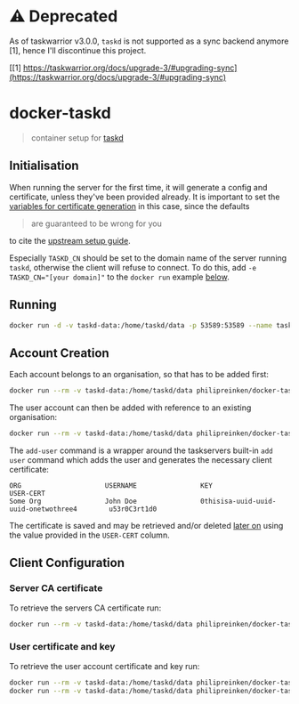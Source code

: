 # ⚠️ Deprecated

As of taskwarrior v3.0.0, `taskd` is not supported as a sync backend anymore [1], hence I'll discontinue this project.

[[1] https://taskwarrior.org/docs/upgrade-3/#upgrading-sync](https://taskwarrior.org/docs/upgrade-3/#upgrading-sync)

# docker-taskd
> container setup for [taskd](https://taskwarrior.org/docs/#taskd)

## Initialisation

When running the server for the first time, it will generate a config and certificate, unless they've been provided
already. It is important to set the
[variables for certificate generation](https://github.com/philipreinken/docker-taskd/blob/master/vars.template) in this
case, since the defaults

> are guaranteed to be wrong for you

to cite the [upstream setup guide](https://gothenburgbitfactory.github.io/taskserver-setup/).

Especially `TASKD_CN` should be set to the domain name of the server running `taskd`, otherwise the client will refuse
to connect. To do this, add `-e TASKD_CN="[your domain]"` to the `docker run` example [below](#running).

## Running

```bash
docker run -d -v taskd-data:/home/taskd/data -p 53589:53589 --name taskd philipreinken/docker-taskd
```

## Account Creation

Each account belongs to an organisation, so that has to be added first:

```bash
docker run --rm -v taskd-data:/home/taskd/data philipreinken/docker-taskd add-org 'Some Org'
```

The user account can then be added with reference to an existing organisation:

```bash
docker run --rm -v taskd-data:/home/taskd/data philipreinken/docker-taskd add-user 'Some Org' 'John Doe'
```

The `add-user` command is a wrapper around the taskservers built-in `add user`
command which adds the user and generates the necessary client certificate:

```
ORG                 	USERNAME            	KEY                                     	USER-CERT
Some Org            	John Doe            	0thisisa-uuid-uuid-uuid-onetwothree4    	u53r0C3rt1d0
```

The certificate is saved and may be retrieved and/or deleted [later on](#user-certificate-and-key)
using the value provided in the `USER-CERT` column.

## Client Configuration

### Server CA certificate

To retrieve the servers CA certificate run:

```bash
docker run --rm -v taskd-data:/home/taskd/data philipreinken/docker-taskd ca-cert > ~/.task/ca.cert.pem
```

### User certificate and key

To retrieve the user account certificate and key run:

```bash
docker run --rm -v taskd-data:/home/taskd/data philipreinken/docker-taskd user-cert 'u53r0C3rt1d0' > ~/.task/user.cert.pem
docker run --rm -v taskd-data:/home/taskd/data philipreinken/docker-taskd user-key 'u53r0C3rt1d0' > ~/.task/user.key.pem
```
